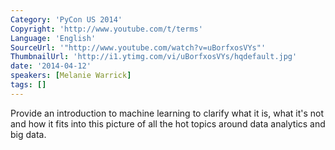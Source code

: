 ```yaml
---
Category: 'PyCon US 2014'
Copyright: 'http://www.youtube.com/t/terms'
Language: 'English'
SourceUrl: '"http://www.youtube.com/watch?v=uBorfxosVYs"'
ThumbnailUrl: 'http://i1.ytimg.com/vi/uBorfxosVYs/hqdefault.jpg'
date: '2014-04-12'
speakers: [Melanie Warrick]
tags: []
---
```

Provide an introduction to machine learning to clarify what it is, what it's not and how it fits into this picture of all the hot topics around data analytics and big data.